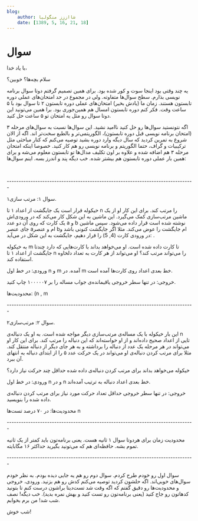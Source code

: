 ```yaml
---
blog:
    author: شااززز منگولیا
    date: [1389, 5, 16, 21, 18]
---
```

# سوال

<div class="cnt">
<p>با یاد خدا،</p>
<p>سلام بچه‌ها؟ خوبین؟</p>
<p>یه چند وقتی بود اینجا سوت و کور شده بود. برای همین تصمیم گرفتم دوتا سوال برنامه نویسی بذارم. سطح سوال‌ها متفاوته. ولی در مجموع در حد امتحان‌های عملی دوره تابستون هستند. زمان ما (یادش بخیر) امتحان‌های عملی دوره تابستون ۲ تا سوال بود با ۵ ساعت وقت. فکر کنم دوره تابستون امسال هم همین‌جوری بود. برا همین می‌تونید این دوتا سوال رو مثل یه امتحان تو ۵ ساعت حل کنید.</p>
<p>اگه نتونستید سوال‌ها رو حل کنید ناامید نشید. این سوال‌ها نسبت به سوال‌های مرحله ۳ (امتحان برنامه نویسی قبل دوره تابستون)، الگوریتمی‌تر و بالطبع سخت‌تر اند. اگه از الان شروع به تمرین کردید که سال دیگه وارد دوره بشید توصیه می‌کنم که کنار مباحثی مثل ترکیبیات و گراف، حتما الگوریتم و برنامه نویسی رو هم کار کنید. خصوصا اینکه امتحان مرحله ۳ هم اضافه شده و علاوه بر اون تکلیف مدال‌ها تو تابستون معلوم می‌شه و برای همین بار عملی دوره تابستون هم بیشتر شده. خب دیگه پند و اندرز بسه. اینم سوال‌ها:</p>
<p><br/></p>
<p>-------------------------------------------------------------------------------</p>
<p>سوال ۱: مرتب سازی۱.</p>
<p>خیکوله قرار است یک جایگشت از اعداد ۱ تا n را مرتب کند. برای این کار او از یک ماشین مرتب‌سازی کمک می‌گیرد. این ماشین به این شکل کار می‌کند که در ورودی‌اش یک کارت که روی آن دو عدد a و b نوشته شده است قرار داده می‌شود. سپس ماشین جای عنصر aام و عنصر bام جایگشت را عوض می‌کند. مثلا اگر جایگشت کنونی  باشد و در ورودی کارت (4, 5) را قرار دهیم، جایگشت به این شکل در می‌آید: .</p>
<p>به خیکوله m تا کارت داده شده است. او می‌خواهد بداند با کارت‌هایی که دارد چندتا جایگشت از اعداد ۱ تا n را می‌تواند مرتب کند؟ او می‌تواند از هر کارت به تعداد دلخاوه استفاده کند.</p>
<p>ورودی: در خط اول n و m آمده. در m خط بعدی اعداد روی کارت‌ها آمده است.</p>
<p>خروجی: در تنها سطر خروجی یاقیمانده‌ی جواب مساله را بر ۱۰۰۰۰۰۷ چاپ کنید.</p>
<p>محدودیت‌ها: (n , m </p>
<p>-------------------------------------------------------------------------------</p>
<p>سوال ۲: مرتب‌سازی۲.</p>
<p>این بار خیکوله با یک مساله‌ی مرتب‌سازی دیگر مواجه شده است. به او یک دنباله‌ی n تایی از اعداد صحیح داده‌اند و از او خواسته‌اند که این دنباله را مرتب کند. برای این کار او می‌تواند در هر مرحله یک عدد از دنباله را برداشته و به هر جای دیگر از دنباله منتقل کند. مثلا برای مرتب کردن دنباله‌ی  او می‌تواند در یک حرکت عدد ۵ را از ابتدای دنباله به انتهای آن ببرد.</p>
<p>خیکوله می‌خواهد بداند برای مرتب کردن دنباله‌ی داده شده حداقل چند حرکت نیاز دارد؟</p>
<p>ورودی: در خط اول n و در n خط بعدی اعداد دنباله به ترتیب آمده‌اند.</p>
<p>خروجی: در تنها سطر خروجی حداقل تعداد حرکت مورد نیاز برای مرتب کردن دنباله‌ی داده شده را بنویسید.</p>
<p>محدودیت‌ها: در ۷۰ درصد تست‌ها n </p>
<p>-------------------------------------------------------------------------------</p>
<p>محدودیت زمان برای هردوتا سوال ۱ ثانیه هست. یعنی برنامه‌تون باید کمتر از یک ثانیه تموم بشه. حافظه‌ای هم که می‌تونید بگیرید حداکثر ۱۶ مگابایته.</p>
<p>-------------------------------------------------------------------------------</p>
<p>سوال اول رو خودم طرح کردم. سوال دوم رو هم یه جایی دیده بودم. به نظر خودم سوال‌های خوبی‌اند. اگه حلشون کردید توصیه می‌کنم کدش رو هم بزنید. ورودی، خروجی و محدودیت‌ها رو دقیق گفتم که اگه وقت شد تست‌دیتا براشون درست کنم تا بتونید کدهاتون رو جاج کنید (یعنی برنامه‌تون رو تست کنید و بهش نمره بدید). خب دیگه! نصف شب شد! من برم بخوابم.</p>
<p>شب خوش!</p>
</div>
